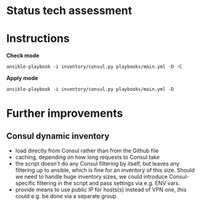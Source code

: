 Status tech assessment
======================

# Instructions

**Check mode**

`ansible-playbook -i inventory/consul.py playbooks/main.yml -D -C`

**Apply mode**

`ansible-playbook -i inventory/consul.py playbooks/main.yml -D`

# Further improvements

## Consul dynamic inventory

- load directly from Consul rather than from the Github file
- caching, depending on how long requests to Consul take
- the script doesn't do any Consul filtering by itself, but leaves any filtering up to ansible, which is fine for
  an inventory of this size. Should we need to handle huge inventory sizes, we could introduce Consul-specific filtering in the script and pass settings via e.g. ENV vars.
- provide means to use public IP for hosts(s) instead of VPN one, this could e.g. be done via a separate group
